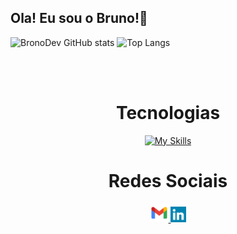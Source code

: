 ## Ola! Eu sou o Bruno!👋
![BronoDev GitHub stats](https://github-readme-stats.vercel.app/api?username=BronoDev&show_icons=true&theme=dracula)
![Top Langs](https://github-readme-stats.vercel.app/api/top-langs/?username=BronoDev&layout=compact&bg_color=000000&title_color=ffffff&text_color=ffffff)

<br>

<div align="center"> 
  <div style="display: inline_block"><br>
    <h1 align="center">Tecnologias</h1> 
   </div>

   [![My Skills](https://skills.thijs.gg/icons?i=html,css,bootstrap,javascript,php,mysql,wordpress&theme=light)](https://skills.thijs.gg)
    
  
  <h1 align="center">Redes Sociais</h1>
    <a href = "mailto: contatobrono@gmail.com">
      <img width="30" src="gmail.svg">
    </a>
    <a href = "https://www.linkedin.com/in/brono/">
      <img width="25" src="linkedin.svg">
    </a>
</div>
  
